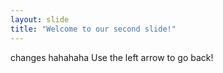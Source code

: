 ```yaml
---
layout: slide
title: "Welcome to our second slide!"
---
```

changes hahahaha
Use the left arrow to go back!
